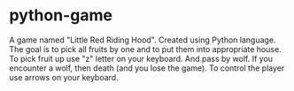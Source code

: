 # python-game
A game named "Little Red Riding Hood". Created using Python language. 
The goal is to pick all fruits by one and to put them into appropriate house.
To pick fruit up use "z" letter on your keyboard. 
And pass by wolf. If you encounter a wolf, then death (and you lose the game).
To control the player use arrows on your keyboard.

